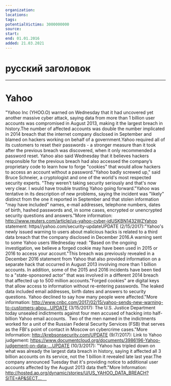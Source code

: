 ```yaml
---
organization: 
locations: 
tags: 
potentialVictims: 3000000000
source: 
start: 
end: 01.01.2016
added: 21.03.2021
---
```


# русский заголовок

---

# Yahoo

"Yahoo Inc (YHOO.O) warned on Wednesday that it had uncovered yet another massive cyber attack, saying data from more than 1 billion user accounts was compromised in August 2013, making it the largest breach in history.The number of affected accounts was double the number implicated in 2014 breach that the internet company disclosed in September and blamed on hackers working on behalf of a government.Yahoo required all of its customers to reset their passwords - a stronger measure than it took after the previous breach was discovered, when it only recommended a password reset. Yahoo also said Wednesday that it believes hackers responsible for the previous breach had also accessed the company’s proprietary code to learn how to forge "cookies" that would allow hackers to access an account without a password."Yahoo badly screwed up," said Bruce Schneier, a cryptologist and one of the world's most respected security experts. "They weren't taking security seriously and that's now very clear. I would have trouble trusting Yahoo going forward."Yahoo was tentative in its description of new problems, saying the incident was "likely" distinct from the one it reported in September and that stolen information "may have included" names, e-mail addresses, telephone numbers, dates of birth, hashed passwords and, in some cases, encrypted or unencrypted security questions and answers."More information: http://www.reuters.com/article/us-yahoo-cyber-idUSKBN1432WZYahoo statement: https//yahoo.com/security-updateUPDATE (2/15/2017):"Yahoo's newly issued warning to users about malicious hacks is related to a third data breach that the company disclosed in December 2016.A warning sent to some Yahoo users Wednesday read: "Based on the ongoing investigation, we believe a forged cookie may have been used in 2015 or 2016 to access your account."This breach was previously revealed in a December 2016 statement from Yahoo that also provided information on a separate hack that occurred in August 2013 involving more than 1 billion accounts. In addition, some of the 2015 and 2016 incidents have been tied to a "state-sponsored actor" that was involved in a different 2014 breach that affected up to 500 million accounts."Forged cookies" are digital keys that allow access to information without re-entering passwords. The leaked data included email addresses, birth dates and answers to security questions. Yahoo declined to say how many people were affected."More information: http://www.cnbc.com/2017/02/15/yahoo-sends-new-warning-to-customers-abou...UPDATE (3/15/2017): The U.S. Justice Department today unsealed indictments against four men accused of hacking into half-billion Yahoo email accounts.  Two of the men named in the indictments worked for a unit of the Russian Federal Security Services (FSB) that serves as the FBI's point of contact in Moscow on cybercrime cases."More Information: http://krebsonsecurity.com/UPDATE (9/7/2017): Link to Yahoo judgement: https://www.documentcloud.org/documents/3986196-Yahoo-judgement-on-data-...UPDATE (10/3/2017): "Yahoo has tripled down on what was already the largest data breach in history, saying it affected all 3 billion accounts on its service, not the 1 billion it revealed late last year.The company announced Tuesday that it's providing notice to additional user accounts affected by the August 2013 data theft."More Information: http://hosted.ap.org/dynamic/stories/U/US_YAHOO_DATA_BREACH?SITE=AP&SECT...    
